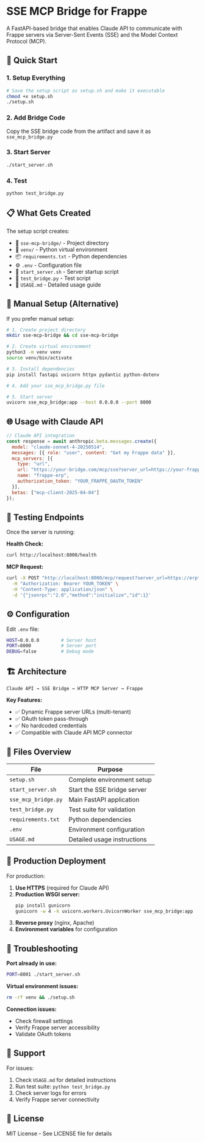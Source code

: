 # SSE MCP Bridge for Frappe

A FastAPI-based bridge that enables Claude API to communicate with Frappe servers via Server-Sent Events (SSE) and the Model Context Protocol (MCP).

## 🚀 Quick Start

### 1. Setup Everything
```bash
# Save the setup script as setup.sh and make it executable
chmod +x setup.sh
./setup.sh
```

### 2. Add Bridge Code
Copy the SSE bridge code from the artifact and save it as `sse_mcp_bridge.py`

### 3. Start Server
```bash
./start_server.sh
```

### 4. Test
```bash
python test_bridge.py
```

## 📋 What Gets Created

The setup script creates:
- 📁 `sse-mcp-bridge/` - Project directory
- 🐍 `venv/` - Python virtual environment
- 📦 `requirements.txt` - Python dependencies
- ⚙️ `.env` - Configuration file
- 🚀 `start_server.sh` - Server startup script
- 🧪 `test_bridge.py` - Test script
- 📖 `USAGE.md` - Detailed usage guide

## 🔧 Manual Setup (Alternative)

If you prefer manual setup:

```bash
# 1. Create project directory
mkdir sse-mcp-bridge && cd sse-mcp-bridge

# 2. Create virtual environment
python3 -m venv venv
source venv/bin/activate

# 3. Install dependencies
pip install fastapi uvicorn httpx pydantic python-dotenv

# 4. Add your sse_mcp_bridge.py file

# 5. Start server
uvicorn sse_mcp_bridge:app --host 0.0.0.0 --port 8000
```

## 🌐 Usage with Claude API

```javascript
// Claude API integration
const response = await anthropic.beta.messages.create({
  model: "claude-sonnet-4-20250514",
  messages: [{ role: "user", content: "Get my Frappe data" }],
  mcp_servers: [{
    type: "url",
    url: "https://your-bridge.com/mcp/sse?server_url=https://your-frappe.com",
    name: "frappe-erp",
    authorization_token: "YOUR_FRAPPE_OAUTH_TOKEN"
  }],
  betas: ["mcp-client-2025-04-04"]
});
```

## 🧪 Testing Endpoints

Once the server is running:

**Health Check:**
```bash
curl http://localhost:8000/health
```

**MCP Request:**
```bash
curl -X POST "http://localhost:8000/mcp/request?server_url=https://erptest.promantia.in" \
  -H "Authorization: Bearer YOUR_TOKEN" \
  -H "Content-Type: application/json" \
  -d '{"jsonrpc":"2.0","method":"initialize","id":1}'
```

## ⚙️ Configuration

Edit `.env` file:
```bash
HOST=0.0.0.0        # Server host
PORT=8000           # Server port
DEBUG=false         # Debug mode
```

## 🏗️ Architecture

```
Claude API → SSE Bridge → HTTP MCP Server → Frappe
```

**Key Features:**
- ✅ Dynamic Frappe server URLs (multi-tenant)
- ✅ OAuth token pass-through
- ✅ No hardcoded credentials
- ✅ Compatible with Claude API MCP connector

## 📝 Files Overview

| File | Purpose |
|------|---------|
| `setup.sh` | Complete environment setup |
| `start_server.sh` | Start the SSE bridge server |
| `sse_mcp_bridge.py` | Main FastAPI application |
| `test_bridge.py` | Test suite for validation |
| `requirements.txt` | Python dependencies |
| `.env` | Environment configuration |
| `USAGE.md` | Detailed usage instructions |

## 🚀 Production Deployment

For production:

1. **Use HTTPS** (required for Claude API)
2. **Production WSGI server:**
   ```bash
   pip install gunicorn
   gunicorn -w 4 -k uvicorn.workers.UvicornWorker sse_mcp_bridge:app
   ```
3. **Reverse proxy** (nginx, Apache)
4. **Environment variables** for configuration

## 🐛 Troubleshooting

**Port already in use:**
```bash
PORT=8001 ./start_server.sh
```

**Virtual environment issues:**
```bash
rm -rf venv && ./setup.sh
```

**Connection issues:**
- Check firewall settings
- Verify Frappe server accessibility
- Validate OAuth tokens

## 🤝 Support

For issues:
1. Check `USAGE.md` for detailed instructions
2. Run test suite: `python test_bridge.py`
3. Check server logs for errors
4. Verify Frappe server connectivity

## 📜 License

MIT License - See LICENSE file for details